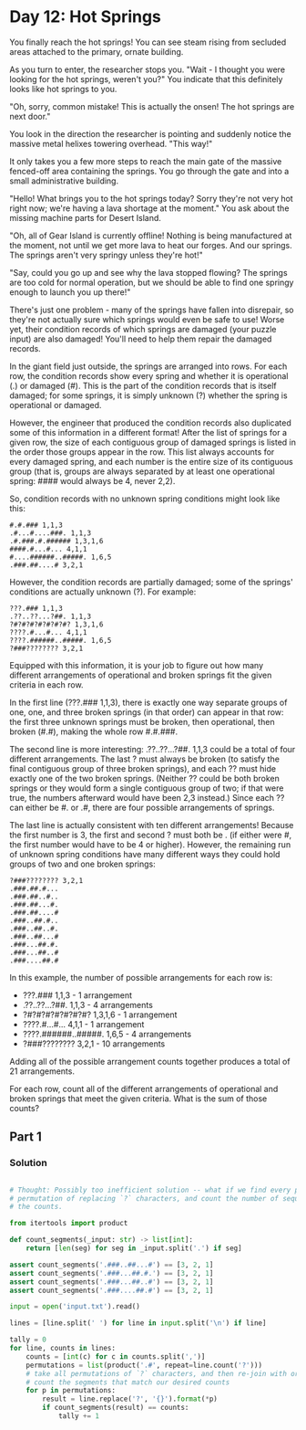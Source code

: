 # Day 12: Hot Springs

You finally reach the hot springs! You can see steam rising from secluded areas attached
to the primary, ornate building.

As you turn to enter, the researcher stops you. "Wait - I thought you were looking for
the hot springs, weren't you?" You indicate that this definitely looks like hot springs
to you.

"Oh, sorry, common mistake! This is actually the onsen! The hot springs are next door."

You look in the direction the researcher is pointing and suddenly notice the massive
metal helixes towering overhead. "This way!"

It only takes you a few more steps to reach the main gate of the massive fenced-off area
containing the springs. You go through the gate and into a small administrative
building.

"Hello! What brings you to the hot springs today? Sorry they're not very hot right now;
we're having a lava shortage at the moment." You ask about the missing machine parts for
Desert Island.

"Oh, all of Gear Island is currently offline! Nothing is being manufactured at the
moment, not until we get more lava to heat our forges. And our springs. The springs
aren't very springy unless they're hot!"

"Say, could you go up and see why the lava stopped flowing? The springs are too cold for
normal operation, but we should be able to find one springy enough to launch you up
there!"

There's just one problem - many of the springs have fallen into disrepair, so they're
not actually sure which springs would even be safe to use! Worse yet, their condition
records of which springs are damaged (your puzzle input) are also damaged! You'll need
to help them repair the damaged records.

In the giant field just outside, the springs are arranged into rows. For each row, the
condition records show every spring and whether it is operational (.) or damaged (#).
This is the part of the condition records that is itself damaged; for some springs, it
is simply unknown (?) whether the spring is operational or damaged.

However, the engineer that produced the condition records also duplicated some of this
information in a different format! After the list of springs for a given row, the size
of each contiguous group of damaged springs is listed in the order those groups appear
in the row. This list always accounts for every damaged spring, and each number is the
entire size of its contiguous group (that is, groups are always separated by at least
one operational spring: #### would always be 4, never 2,2).

So, condition records with no unknown spring conditions might look like this:

```
#.#.### 1,1,3
.#...#....###. 1,1,3
.#.###.#.###### 1,3,1,6
####.#...#... 4,1,1
#....######..#####. 1,6,5
.###.##....# 3,2,1
```

However, the condition records are partially damaged; some of the springs' conditions
are actually unknown (?). For example:

```
???.### 1,1,3
.??..??...?##. 1,1,3
?#?#?#?#?#?#?#? 1,3,1,6
????.#...#... 4,1,1
????.######..#####. 1,6,5
?###???????? 3,2,1
```

Equipped with this information, it is your job to figure out how many different
arrangements of operational and broken springs fit the given criteria in each row.

In the first line (???.### 1,1,3), there is exactly one way separate groups of one, one,
and three broken springs (in that order) can appear in that row: the first three unknown
springs must be broken, then operational, then broken (#.#), making the whole row
#.#.###.

The second line is more interesting: .??..??...?##. 1,1,3 could be a total of four
different arrangements. The last ? must always be broken (to satisfy the final
contiguous group of three broken springs), and each ?? must hide exactly one of the two
broken springs. (Neither ?? could be both broken springs or they would form a single
contiguous group of two; if that were true, the numbers afterward would have been 2,3
instead.) Since each ?? can either be #. or .#, there are four possible arrangements of
springs.

The last line is actually consistent with ten different arrangements! Because the first
number is 3, the first and second ? must both be . (if either were #, the first number
would have to be 4 or higher). However, the remaining run of unknown spring conditions
have many different ways they could hold groups of two and one broken springs:

```
?###???????? 3,2,1
.###.##.#...
.###.##..#..
.###.##...#.
.###.##....#
.###..##.#..
.###..##..#.
.###..##...#
.###...##.#.
.###...##..#
.###....##.#
```

In this example, the number of possible arrangements for each row is:

 - ???.### 1,1,3 - 1 arrangement
 - .??..??...?##. 1,1,3 - 4 arrangements
 - ?#?#?#?#?#?#?#? 1,3,1,6 - 1 arrangement
 - ????.#...#... 4,1,1 - 1 arrangement
 - ????.######..#####. 1,6,5 - 4 arrangements
 - ?###???????? 3,2,1 - 10 arrangements

Adding all of the possible arrangement counts together produces a total of 21
arrangements.

For each row, count all of the different arrangements of operational and broken springs
that meet the given criteria. What is the sum of those counts?

## Part 1

### Solution

```python

# Thought: Possibly too inefficient solution -- what if we find every possibly
# permutation of replacing `?` characters, and count the number of sequences that match
# the counts.

from itertools import product

def count_segments(_input: str) -> list[int]:
    return [len(seg) for seg in _input.split('.') if seg]

assert count_segments('.###..##...#') == [3, 2, 1]
assert count_segments('.###...##.#.') == [3, 2, 1]
assert count_segments('.###...##..#') == [3, 2, 1]
assert count_segments('.###....##.#') == [3, 2, 1]

input = open('input.txt').read()

lines = [line.split(' ') for line in input.split('\n') if line]

tally = 0
for line, counts in lines:
    counts = [int(c) for c in counts.split(',')]
    permutations = list(product('.#', repeat=line.count('?')))
    # take all permutations of `?` characters, and then re-join with original string, and
    # count the segments that match our desired counts
    for p in permutations:
        result = line.replace('?', '{}').format(*p)
        if count_segments(result) == counts:
            tally += 1

```
